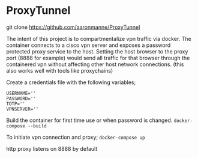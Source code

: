 # ProxyTunnel

git clone https://github.com/aaronmanne/ProxyTunnel

The intent of this project is to compartmentalize vpn traffic via docker.  The container connects to a cisco vpn server and exposes a password protected proxy service to the host. Setting the host browser to the proxy port (8888 for example) would send all traffic for that browser through the containered vpn without affecting other host network connections.  (this also works well with tools like proxychains) 

Create a credentials file with the following variables;

```
USERNAME=''
PASSWORD=''
TOTP=''
VPNSERVER=''
```

Build the container for first time use or when password is changed. 
`docker-compose --build` 

To initiate vpn connection and proxy;
`docker-compose up` 

http proxy listens on 8888 by default



